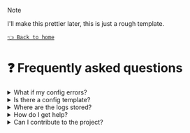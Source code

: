 > [!NOTE]
> I'll make this prettier later, this is just a rough template.

[`👈 Back to home`](../README.md)

# ❓ Frequently asked questions

<details>
  <summary>What if my config errors?</summary>
  > It’s likely you gave a value the wrong type. The config is strongly typed. Read the comments and try again. If you need help feel free to open an issue!
</details>

<details>
  <summary>Is there a config template?</summary>
  > Yes! See `config.ts.example` in the root directory.
</details>

<details>
  <summary>Where are the logs stored?</summary>
  > In a Discord log channel and also in `src/db/transcripts`.
</details>

<details>
  <summary>How do I get help?</summary>
  > You can open an issue on this repository or join the <a href="https://discord.com/servers/tsukiyo-1125196330646638592">support server</a>.
</details>

<details>
  <summary>Can I contribute to the project?</summary>
  > Yes! Take a look at the <a href="./contributing.md">contributing guide</a>.
</details>
